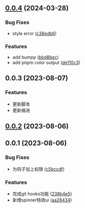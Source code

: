 ## [0.0.4](https://github.com/winchesHe/git-cli/compare/v0.0.1...v0.0.4) (2024-03-28)


### Bug Fixes

* style error ([c38edb6](https://github.com/winchesHe/git-cli/commit/c38edb68591007735171c50857e7564dfbf60797))


### Features

* add bumpp ([bbd8bec](https://github.com/winchesHe/git-cli/commit/bbd8bec16837bb7a4fd601a69fe514e89a938c9b))
* add pnpm color output ([de110c3](https://github.com/winchesHe/git-cli/commit/de110c342418afb5e3d7ec82bbaee75acd772250))




## 0.0.3 (2023-08-07)

### Features

* 更新脚本
* 更新缩进



## [0.0.2](https://github.com/winchesHe/git-cli/compare/v0.0.1...v0.0.2) (2023-08-06)



## 0.0.1 (2023-08-06)


### Bug Fixes

* 为钩子加上权限 ([c5bccdf](https://github.com/winchesHe/git-cli/commit/c5bccdf154843d6ddbee110d9ca5c20703700642))


### Features

* 完成git hooks功能 ([238b4e5](https://github.com/winchesHe/git-cli/commit/238b4e51c8fc496544b71346bab7dfc56d8b5d59))
* 新增spinner特效ui ([aa28434](https://github.com/winchesHe/git-cli/commit/aa284341a4049e398d37218999399d13d1de2de1))



